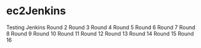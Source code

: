 # ec2Jenkins

Testing Jenkins
Round 2
Round 3
Round 4
Round 5
Round 6
Round 7
Round 8
Round 9
Round 10
Round 11
Round 12
Round 13
Round 14
Round 15
Round 16
